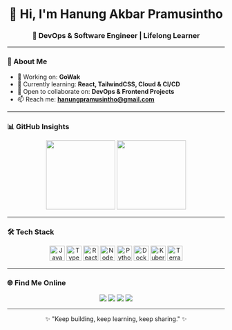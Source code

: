 <h1 align="center">👋 Hi, I'm Hanung Akbar Pramusintho</h1>
<h3 align="center">🚀 DevOps & Software Engineer | Lifelong Learner</h3>

---

### 🌟 About Me
- 🔭 Working on: **GoWak**  
- 🌱 Currently learning: **React, TailwindCSS, Cloud & CI/CD**  
- 👯 Open to collaborate on: **DevOps & Frontend Projects**  
- 📫 Reach me: **hanungpramusintho@gmail.com**

---

### 📊 GitHub Insights
<p align="center">
  <img src="https://github-readme-stats.vercel.app/api?username=hanungdata-prog&show_icons=true&theme=tokyonight&hide_border=true" height="160" />
  <img src="https://github-readme-stats.vercel.app/api/top-langs?username=hanungdata-prog&layout=compact&theme=tokyonight&hide_border=true" height="160" />
</p>

---

### 🛠 Tech Stack
<p align="center">
  <img src="https://cdn.jsdelivr.net/gh/devicons/devicon/icons/javascript/javascript-original.svg" height="35" alt="JavaScript" />
  <img src="https://cdn.jsdelivr.net/gh/devicons/devicon/icons/typescript/typescript-original.svg" height="35" alt="TypeScript" />
  <img src="https://cdn.jsdelivr.net/gh/devicons/devicon/icons/react/react-original.svg" height="35" alt="React" />
  <img src="https://cdn.jsdelivr.net/gh/devicons/devicon/icons/nodejs/nodejs-original.svg" height="35" alt="NodeJS" />
  <img src="https://cdn.jsdelivr.net/gh/devicons/devicon/icons/python/python-original.svg" height="35" alt="Python" />
  <img src="https://cdn.jsdelivr.net/gh/devicons/devicon/icons/docker/docker-original.svg" height="35" alt="Docker" />
  <img src="https://cdn.jsdelivr.net/gh/devicons/devicon/icons/kubernetes/kubernetes-plain.svg" height="35" alt="Kubernetes" />
  <img src="https://cdn.jsdelivr.net/gh/devicons/devicon/icons/terraform/terraform-original.svg" height="35" alt="Terraform" />
</p>

---

### 🌐 Find Me Online
<p align="center">
  <a href="mailto:hanungpramusintho@gmail.com"><img src="https://img.shields.io/badge/Gmail-D14836?style=for-the-badge&logo=gmail&logoColor=white" /></a>
  <a href="https://instagram.com/hanunggakbar"><img src="https://img.shields.io/badge/Instagram-E4405F?style=for-the-badge&logo=instagram&logoColor=white" /></a>
  <a href="https://www.linkedin.com/in/hanung-akbar-pramusintho"><img src="https://img.shields.io/badge/LinkedIn-0077B5?style=for-the-badge&logo=linkedin&logoColor=white" /></a>
  <a href="https://discord.gg/692037233644929075"><img src="https://img.shields.io/badge/Discord-5865F2?style=for-the-badge&logo=discord&logoColor=white" /></a>
</p>

---

<p align="center">✨ "Keep building, keep learning, keep sharing." ✨</p>

